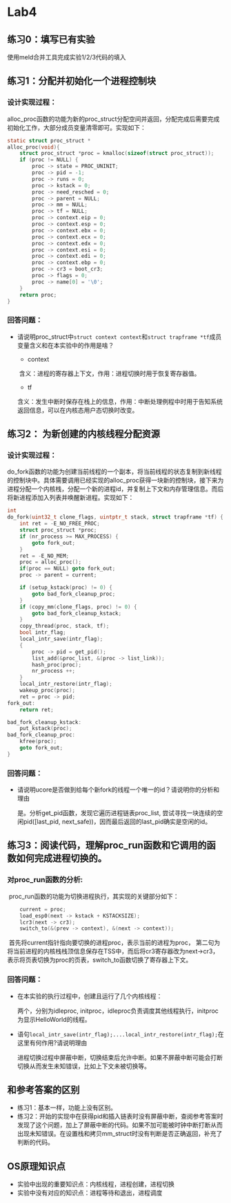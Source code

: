 # Lab4

## 练习0：填写已有实验

使用meld合并工具完成实验1/2/3代码的填入

## 练习1：分配并初始化一个进程控制块

### 设计实现过程：

​	alloc_proc函数的功能为新的proc_struct分配空间并返回，分配完成后需要完成初始化工作，大部分成员变量清零即可。实现如下：

```c
static struct proc_struct *
alloc_proc(void){
	struct proc_struct *proc = kmalloc(sizeof(struct proc_struct));
    if (proc != NULL) {
        proc -> state = PROC_UNINIT;
        proc -> pid = -1;
        proc -> runs = 0;
        proc -> kstack = 0;
        proc -> need_resched = 0;
        proc -> parent = NULL;
        proc -> mm = NULL;
        proc -> tf = NULL;
        proc -> context.eip = 0;
        proc -> context.esp = 0;
        proc -> context.ebx = 0;
        proc -> context.ecx = 0;
        proc -> context.edx = 0;
        proc -> context.esi = 0;
        proc -> context.edi = 0;
        proc -> context.ebp = 0;
        proc -> cr3 = boot_cr3;
        proc -> flags = 0;
        proc -> name[0] = '\0';
    }
    return proc;
}
```

### 回答问题：

- 请说明proc_struct中`struct context context`和`struct trapframe *tf`成员变量含义和在本实验中的作用是啥？

  - context

  ​	含义：进程的寄存器上下文，作用：进程切换时用于恢复寄存器值。

  - tf

  ​	含义：发生中断时保存在栈上的信息，作用：中断处理例程中时用于告知系统返回信息，可以在内核态用户态切换时改变。

## 练习2： 为新创建的内核线程分配资源

### 设计实现过程：

​	do_fork函数的功能为创建当前线程的一个副本，将当前线程的状态复制到新线程的控制块中。具体需要调用已经实现的alloc_proc获得一块新的控制块，接下来为进程分配一个内核栈，分配一个新的进程id，并复制上下文和内存管理信息。而后将新进程添加入列表并唤醒新进程。实现如下：

```c
int
do_fork(uint32_t clone_flags, uintptr_t stack, struct trapframe *tf) {
    int ret = -E_NO_FREE_PROC;
    struct proc_struct *proc;
    if (nr_process >= MAX_PROCESS) {
        goto fork_out;
    }
    ret = -E_NO_MEM;
    proc = alloc_proc();
    if(proc == NULL) goto fork_out;
    proc -> parent = current;

    if (setup_kstack(proc) != 0) {
        goto bad_fork_cleanup_proc;
    }
    if (copy_mm(clone_flags, proc) != 0) {
        goto bad_fork_cleanup_kstack;
    }
    copy_thread(proc, stack, tf);
    bool intr_flag;
    local_intr_save(intr_flag);
    {
        proc -> pid = get_pid();
        list_add(&proc_list, &(proc -> list_link));
        hash_proc(proc);
        nr_process ++;
    }
    local_intr_restore(intr_flag);
    wakeup_proc(proc);
    ret = proc -> pid;
fork_out:
    return ret;

bad_fork_cleanup_kstack:
    put_kstack(proc);
bad_fork_cleanup_proc:
    kfree(proc);
    goto fork_out;
}
```

### 回答问题：

- 请说明ucore是否做到给每个新fork的线程一个唯一的id？请说明你的分析和理由

  是。分析get_pid函数，发现它遍历进程链表proc_list, 尝试寻找一块连续的空闲pid([last_pid, next_safe))，因而最后返回的last_pid确实是空闲的id。

## 练习3：阅读代码，理解proc_run函数和它调用的函数如何完成进程切换的。

### 对proc_run函数的分析:

​	proc_run函数的功能为切换进程执行，其实现的关键部分如下：

```c
    current = proc;
    load_esp0(next -> kstack + KSTACKSIZE);
    lcr3(next -> cr3);
    switch_to(&(prev -> context), &(next -> context));
```

​	首先将current指针指向要切换的进程proc，表示当前的进程为proc， 第二句为将当前进程的内核栈栈顶信息保存在TSS中，而后将cr3寄存器改为next->cr3，表示将页表切换为proc的页表，switch_to函数切换了寄存器上下文。

### 回答问题：

- 在本实验的执行过程中，创建且运行了几个内核线程：

  两个，分别为idleproc, initproc，idleproc负责调度其他线程执行，initproc为显示HelloWorld的线程。

- 语句`local_intr_save(intr_flag);....local_intr_restore(intr_flag);`在这里有何作用?请说明理由

  进程切换过程中屏蔽中断，切换结束后允许中断。如果不屏蔽中断可能会打断切换从而发生未知错误，比如上下文未被切换等。

## 和参考答案的区别

- 练习1：基本一样，功能上没有区别。
- 练习2：开始的实现中在获得pid和插入链表时没有屏蔽中断，查阅参考答案时发现了这个问题，加上了屏蔽中断的代码。如果不加可能被时钟中断打断从而出现未知错误。在设置栈和拷贝mm_struct时没有判断是否正确返回，补充了判断的代码。

## OS原理知识点

- 实验中出现的重要知识点：内核线程，进程创建，进程切换
- 实验中没有对应的知识点：进程等待和退出，进程调度